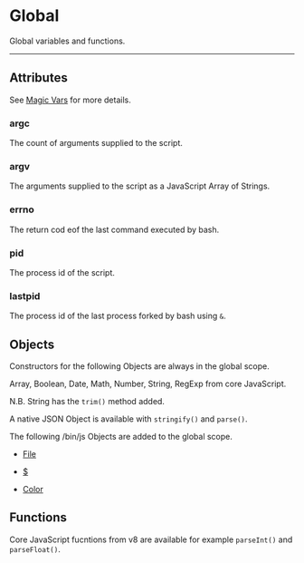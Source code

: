 # Global 

Global variables and functions.

----------------------------

## Attributes

See [Magic Vars](../../html/MagicVars.html) for more details.

### argc

The count of arguments supplied to the script.

### argv

The arguments supplied to the script as a JavaScript Array of Strings.

### errno

The return cod eof the last command executed by bash.

### pid

The process id of the script.

### lastpid

The process id of the last process forked by bash using `&`.

## Objects

Constructors for the following Objects are always in the global scope.

Array, Boolean, Date, Math, Number, String, RegExp from core JavaScript.

N.B. String has the `trim()` method added.

A native JSON Object is available with `stringify()` and `parse()`.

The following /bin/js Objects are added to the global scope.

 * [File](./File.html)

 * [$](./Dollar.html)

 * [Color](./Color.html)


## Functions

Core JavaScript fucntions from v8 are available for example `parseInt()` and `parseFloat()`.

